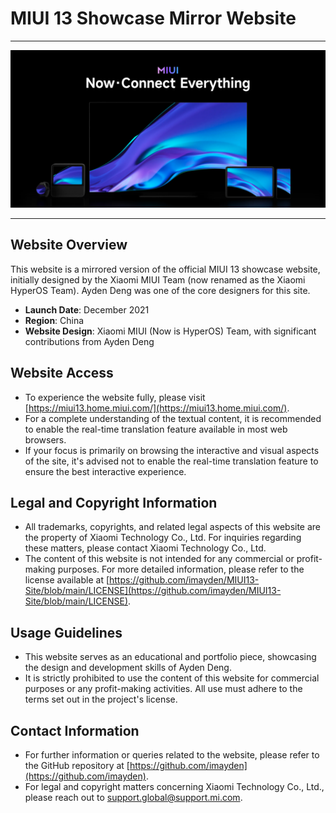 # MIUI 13 Showcase Mirror Website
---

![Cover](Social-Cover.png)
 
---

## Website Overview
This website is a mirrored version of the official MIUI 13 showcase website, initially designed by the Xiaomi MIUI Team (now renamed as the Xiaomi HyperOS Team). Ayden Deng was one of the core designers for this site.

- **Launch Date**: December 2021
- **Region**: China
- **Website Design**: Xiaomi MIUI (Now is HyperOS) Team, with significant contributions from Ayden Deng

## Website Access
- To experience the website fully, please visit [https://miui13.home.miui.com/](https://miui13.home.miui.com/).
- For a complete understanding of the textual content, it is recommended to enable the real-time translation feature available in most web browsers.
- If your focus is primarily on browsing the interactive and visual aspects of the site, it's advised not to enable the real-time translation feature to ensure the best interactive experience.

## Legal and Copyright Information
- All trademarks, copyrights, and related legal aspects of this website are the property of Xiaomi Technology Co., Ltd. For inquiries regarding these matters, please contact Xiaomi Technology Co., Ltd.
- The content of this website is not intended for any commercial or profit-making purposes. For more detailed information, please refer to the license available at [https://github.com/imayden/MIUI13-Site/blob/main/LICENSE](https://github.com/imayden/MIUI13-Site/blob/main/LICENSE).

## Usage Guidelines
- This website serves as an educational and portfolio piece, showcasing the design and development skills of Ayden Deng.
- It is strictly prohibited to use the content of this website for commercial purposes or any profit-making activities. All use must adhere to the terms set out in the project's license.

## Contact Information
- For further information or queries related to the website, please refer to the GitHub repository at [https://github.com/imayden](https://github.com/imayden).
- For legal and copyright matters concerning Xiaomi Technology Co., Ltd., please reach out to [support.global@support.mi.com](mailto:support.global@support.mi.com).
